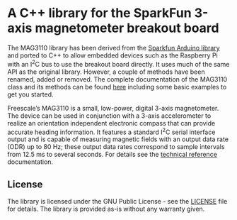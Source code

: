 # A C++ library for the SparkFun 3-axis magnetometer breakout board

The MAG3110 library has been derived from the [Sparkfun Arduino library][1] and ported to C++ to allow embedded devices such as the Raspberry Pi with an I<SUP>2</SUP>C bus to use the breakout board directly. It uses much of the same API as the original library. However, a couple of methods have been renamed, added or removed. The complete documentation of the MAG3110 class and its methods can be found [here][2] including some basic examples to get you started.

Freescale’s MAG3110 is a small, low-power, digital 3-axis magnetometer. The device can be used in conjunction with a 3-axis accelerometer to realize an orientation independent electronic compass that can provide accurate heading information. It features a standard I<SUP>2</SUP>C serial interface output and is capable of measuring magnetic fields with an output data rate (ODR) up to 80 Hz; these output data rates correspond to sample intervals from 12.5 ms to several seconds. For details see the [technical reference][3] documentation.

[1]: https://github.com/sparkfun/SparkFun_MAG3110_Breakout_Board_Arduino_Library "MAG3110 Sparkfun Arduino Library"
[2]: https://ahpohl.github.io/mag3110/ "MAG3110 C++ Library Reference Documentation"
[3]: MAG3110_reference.pdf "MAG3110 Hardware Technical Reference Documentation"

## License

The library is licensed under the GNU Public License - see the [LICENSE](LICENSE) file for details. The library is provided as-is without any warranty given.
